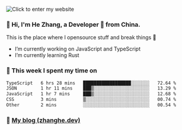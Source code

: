 ![Click to enter my website](https://github.com/zhanghecool/zhanghecool/assets/7930156/9a23f1b1-0360-42fa-a5af-91f48dc9cf5f)

### 👋 Hi, I'm He Zhang, a Developer 🚀 from China.

This is the place where I opensource stuff and break things :rofl:

- I’m currently working on JavaScript and TypeScript
- I’m currently learning Rust

### 💪 This week I spent my time on

<!--START_SECTION:waka-->

```txt
TypeScript   6 hrs 28 mins   ██████████████████░░░░░░░   72.64 %
JSON         1 hr 11 mins    ███▒░░░░░░░░░░░░░░░░░░░░░   13.29 %
JavaScript   1 hr 7 mins     ███▒░░░░░░░░░░░░░░░░░░░░░   12.68 %
CSS          3 mins          ▒░░░░░░░░░░░░░░░░░░░░░░░░   00.74 %
Other        2 mins          ░░░░░░░░░░░░░░░░░░░░░░░░░   00.54 %
```

<!--END_SECTION:waka-->

### 🌈 [My blog (zhanghe.dev)](https://zhanghe.dev) 
